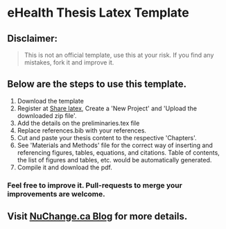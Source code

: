# eHealth Thesis Latex Template

## Disclaimer: 
> This is not an official template, use this at your risk. If you find any mistakes, fork it and improve it.

## Below are the steps to use this template.

1. Download the template
2. Register at [Share latex](https://www.sharelatex.com), Create a 'New Project' and 'Upload the downloaded zip file'.
3. Add the details on the preliminaries.tex file
4. Replace references.bib with your references.
5. Cut and paste your thesis content to the respective 'Chapters'.
6. See 'Materials and Methods' file for the correct way of inserting and referencing figures, tables, equations, and citations. Table of contents, the list of figures and tables, etc. would be automatically generated.
7. Compile it and download the pdf.

### Feel free to improve it. Pull-requests to merge your improvements are welcome. 

## Visit [NuChange.ca Blog](http://nuchange.ca) for more details.